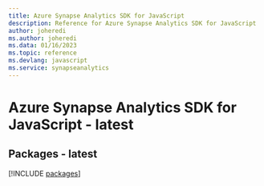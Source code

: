 ```yaml
---
title: Azure Synapse Analytics SDK for JavaScript
description: Reference for Azure Synapse Analytics SDK for JavaScript
author: joheredi
ms.author: joheredi
ms.data: 01/16/2023
ms.topic: reference
ms.devlang: javascript
ms.service: synapseanalytics
---
```

# Azure Synapse Analytics SDK for JavaScript - latest
## Packages - latest
[!INCLUDE [packages](synapse-analytics-index.md)]